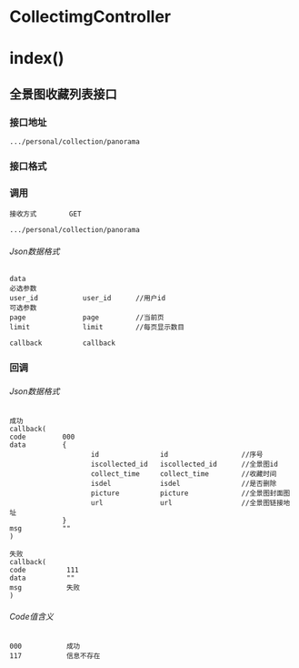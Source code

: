 # CollectimgController #
# index()
## 全景图收藏列表接口


### 接口地址


```
.../personal/collection/panorama
```

### 接口格式

### 调用

```
接收方式        GET
```

```
.../personal/collection/panorama
```

###### Json数据格式
```
data
必选参数
user_id           user_id      //用户id
可选参数 
page              page         //当前页
limit             limit        //每页显示数目

callback          callback
```

### 回调
###### Json数据格式

```
成功
callback(
code         000
data         {
                    id               id                  //序号
                    iscollected_id   iscollected_id      //全景图id
                    collect_time     collect_time        //收藏时间
                    isdel            isdel               //是否删除
                    picture          picture             //全景图封面图
                    url              url                 //全景图链接地址
             }
msg          ""
)
```

```
失败
callback(
code          111
data          ""
msg           失败
)
```
###### Code值含义

```
000           成功
117           信息不存在
```